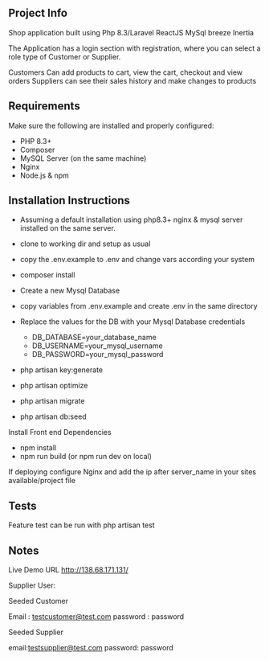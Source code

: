 ## Project Info

Shop application built using Php 8.3/Laravel ReactJS MySql breeze Inertia 

The Application has a login section with registration, where you can select a role type of Customer or Supplier.

Customers Can add products to cart, view the cart, checkout and view orders
Suppliers can see their sales history and make changes to products

## Requirements

Make sure the following are installed and properly configured:

- PHP 8.3+
- Composer
- MySQL Server (on the same machine)
- Nginx
- Node.js & npm

## Installation Instructions

- Assuming a default installation using php8.3+ nginx & mysql server installed on the same server.
- clone to working dir and setup as usual
- copy the .env.example to .env and change vars according your system
- composer install
- Create a new Mysql Database  
- copy variables from .env.example and create .env in the same directory
- Replace the values for the DB with your Mysql Database credentials
  - DB_DATABASE=your_database_name
  - DB_USERNAME=your_mysql_username
  - DB_PASSWORD=your_mysql_password
  
- php artisan key:generate
- php artisan optimize
- php artisan migrate
- php artisan db:seed

Install Front end Dependencies
- npm install
- npm run build (or npm run dev on local)

If deploying configure Nginx and add the ip after server_name in your sites available/project file

## Tests

Feature test can be run with php artisan test

## Notes

Live Demo URL http://138.68.171.131/

Supplier User:

Seeded Customer

Email : testcustomer@test.com
password : password

Seeded Supplier

email:testsupplier@test.com
password: password
